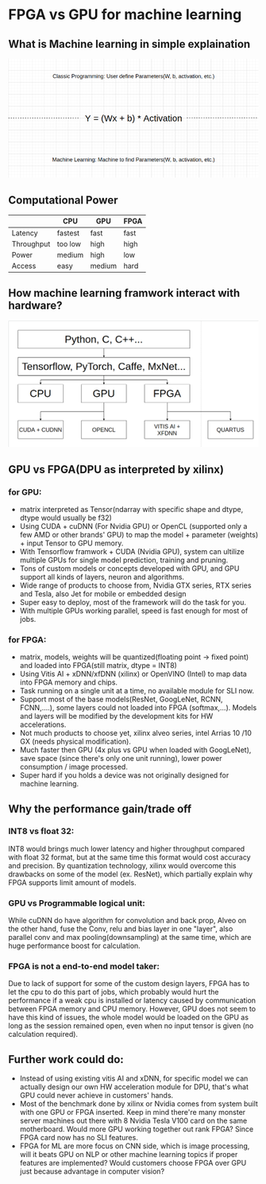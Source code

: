 # FPGA vs GPU for machine learning

## What is Machine learning in simple explaination

![](readme/machinelearning.png)

## Computational Power

|           |   CPU   |   GPU   |   FPGA    |
|-----------|---------|---------|-----------|
| Latency   | fastest |  fast   |   fast    |
| Throughput| too low |  high   |   high    |
| Power     | medium  |  high   |   low     |
| Access    | easy    |  medium |   hard    |


## How machine learning framwork interact with hardware?

![](readme/framework.png)

## GPU vs FPGA(DPU as interpreted by xilinx)

### for GPU:
  - matrix interpreted as Tensor(ndarray with specific shape and dtype, dtype would usually be f32)
  - Using CUDA + cuDNN (For Nvidia GPU) or OpenCL (supported only a few AMD or other brands' GPU) to map the model + parameter (weights) + input Tensor to GPU memory.
  - With Tensorflow framwork + CUDA (Nvidia GPU), system can ultilize multiple GPUs for single model prediction, training and pruning.
  - Tons of custom models or concepts developed with GPU, and GPU support all kinds of layers, neuron and algorithms.
  - Wide range of products to choose from, Nvidia GTX series, RTX series and Tesla, also Jet for mobile or embedded design
  - Super easy to deploy, most of the framework will do the task for you.
  - With multiple GPUs working parallel, speed is fast enough for most of jobs.
### for FPGA:
  - matrix, models, weights will be quantized(floating point -> fixed point) and loaded into FPGA(still matrix, dtype = INT8)
  - Using Vitis AI + xDNN/xfDNN (xilinx) or OpenVINO (Intel) to map data into FPGA memory and chips.
  - Task running on a single unit at a time, no available module for SLI now.
  - Support most of the base models(ResNet, GoogLeNet, RCNN, FCNN,....), some layers could not loaded into FPGA (softmax,...). Models and layers will be modified by the development kits for HW accelerations.
  - Not much products to choose yet, xilinx alveo series, intel Arrias 10 /10 GX (needs physical modification).
  - Much faster then GPU (4x plus vs GPU when loaded with GoogLeNet), save space (since there's only one unit running), lower power consumption / image processed.
  - Super hard if you holds a device was not originally designed for machine learning.
  
## Why the performance gain/trade off

### INT8 vs float 32:
  INT8 would brings much lower latency and higher throughput compared with float 32 format, but at the same time this format would cost accuracy and precision. By quantization technology, xilinx would overcome this drawbacks on some of the model (ex. ResNet), which partially explain why FPGA supports limit amount of models.
  
### GPU vs Programmable logical unit:
  While cuDNN do have algorithm for convolution and back prop, Alveo on the other hand, fuse the Conv, relu and bias layer in one "layer", also parallel conv and max pooling(downsampling) at the same time, which are huge performance boost for calculation.
  
### FPGA is not a end-to-end model taker:
  Due to lack of support for some of the custom design layers, FPGA has to let the cpu to do this part of jobs, which probably would hurt the performance if a weak cpu is installed or latency caused by communication between FPGA memory and CPU memory. However, GPU does not seem to have this kind of issues, the whole model would be loaded on the GPU as long as the session remained open, even when no input tensor is given (no calculation required).
  
## Further work could do:
  - Instead of using existing vitis AI and xDNN, for specific model we can actually design our own HW acceleration module for DPU, that's what GPU could never achieve in customers' hands.
  - Most of the benchmark done by xilinx or Nvidia comes from system built with one GPU or FPGA inserted. Keep in mind there're many monster server machines out there with 8 Nvidia Tesla V100 card on the same motherboard. Would more GPU working together out rank FPGA? Since FPGA card now has no SLI features.
  - FPGA for ML are more focus on CNN side, which is image processing, will it beats GPU on NLP or other machine learning topics if proper features are implemented? Would customers choose FPGA over GPU just because advantage in computer vision?
